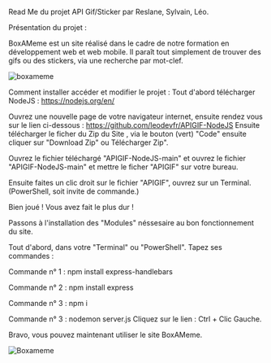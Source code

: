 Read Me du projet API Gif/Sticker par Reslane, Sylvain, Léo.

Présentation du projet :

BoxAMeme est un site réalisé dans le cadre de notre formation en développement web et web mobile.
Il paraît tout simplement de trouver des gifs ou des stickers, via une recherche par mot-clef.


![boxameme](https://user-images.githubusercontent.com/115226840/209302712-96f73287-80ce-4e8e-b14b-a1bb03fc3f3f.jpg)

Comment installer accéder et modifier le projet :
Tout d'abord télécharger NodeJS : https://nodejs.org/en/

Ouvrez une nouvelle page de votre navigateur internet, ensuite rendez vous sur le lien ci-dessous :
 https://github.com/leodevfr/APIGIF-NodeJS
Ensuite télécharger le ficher du Zip du Site , via le bouton (vert) "Code" ensuite cliquer sur "Download Zip" ou Télécharger Zip".

Ouvrez le fichier téléchargé  "APIGIF-NodeJS-main" et ouvrez le fichier "APIGIF-NodeJS-main" et mettre le ficher "APIGIF" sur votre bureau.

Ensuite faites un clic droit sur le fichier "APIGIF", ouvrez sur un Terminal. (PowerShell, soit invite de commande.)

Bien joué ! Vous avez fait le plus dur !

Passons à l'installation des "Modules" néssesaire au bon fonctionnement du site.

Tout d'abord, dans votre "Terminal" ou "PowerShell". Tapez ses commandes :

Commande n° 1 : npm install express-handlebars 

Commande n° 2 :  npm install express

Commande n° 3 : npm i

Commande n° 3 : nodemon server.js
Cliquez sur le lien : Ctrl + Clic Gauche.


Bravo, vous pouvez maintenant utiliser le site BoxAMeme.


![Boxameme](https://user-images.githubusercontent.com/115226840/208315031-c145b481-bfbc-4fe2-ac83-6bceac1987df.jpg)
